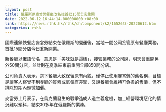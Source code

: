 ```yaml
---
layout: post
title: 俄羅斯原麥當勞餐廳改名後首批15間分店重開
date: 2022-06-12 16:44:14.000000000 +08:00
link: https://news.rthk.hk/rthk/ch/component/k2/1652693-20220612.htm
categories: rthk
---
```


國際連鎖快餐店麥當勞結束在俄羅斯的營運後，當地一間公司接管原有餐廳業務，首批15間分店今日重新開業。

新餐廳以俄語命名，意思是「美味就是這樣」，接管業務的公司說，明天會重開另外50間分店，並計劃在夏季結束前重開全部850間分店。

公司負責人表示，旗下餐廳大致保留原有內貌，僅停止使用麥當勞的舊名稱，目標是讓客人察覺不到餐廳的質素或氣氛有差異，又說餐廳會維持可負擔的售價，但不排除短期內輕微加價。

麥當勞上月表示，在烏克蘭發生的戰爭造成人道主義危機，加上經營環境惡化的情況難以預料，結束30多年在俄羅斯的業務。
